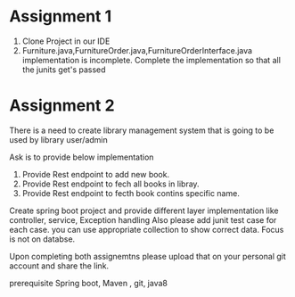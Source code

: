 # Assignment 1

1. Clone Project in our IDE 
2. Furniture.java,FurnitureOrder.java,FurnitureOrderInterface.java  implementation is incomplete.
 Complete the implementation so that all the junits get's passed


# Assignment 2

There is a need to create library management system that is going to be used by library user/admin

Ask is to provide below implementation

1. Provide Rest endpoint to add new book.
2. Provide Rest endpoint to fech all books in libray.
3. Provide Rest endpoint to fecth book contins specific name.

Create spring boot project and provide different layer implementation like controller, service, Exception handling
Also please add junit test case for each case. you can use appropriate collection to show correct data.
Focus is not on databse. 

Upon completing both assignemtns please upload that on your personal git account and share the link.

prerequisite 
Spring boot, Maven , git, java8 


